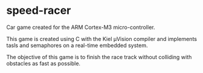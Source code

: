# speed-racer
Car game created for the ARM Cortex-M3 micro-controller.

This game is created using C with the Kiel μVision compiler and implements tasls and semaphores on a real-time embedded system.

The objective of this game is to finish the race track without colliding with obstacles as fast as possible.